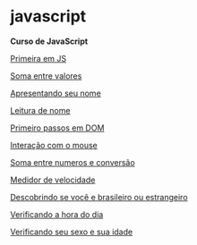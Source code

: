 # javascript

 <strong>Curso de JavaScript</strong>

<a href="https://paulopson.github.io/javascript/exercicios/aula004" target="blank"> Primeira em JS </a>

<a href="https://paulopson.github.io/javascript/exercicios/aula005/index cop.html" target="blank"> Soma entre valores </a>

<a href="https://paulopson.github.io/javascript/exercicios/aula005/index.html" target="blank"> Apresentando seu nome </a>

<a href="https://paulopson.github.io/javascript/exercicios/aula005/index3.html" target="blank"> Leitura de nome </a>

<a href="https://paulopson.github.io/javascript/exercicios/aula009" target="blank"> Primeiro passos em DOM </a>

<a href="https://paulopson.github.io/javascript/exercicios/aula010/ex01.html" target="blank"> Interação com o mouse </a>

<a href="https://paulopson.github.io/javascript/exercicios/aula010/ex02.html" target="blank"> Soma entre numeros e conversão </a>

<a href="https://paulopson.github.io/javascript/exercicios/aula011/ex010.html" target="blank"> Medidor de velocidade </a>

<a href="https://paulopson.github.io/javascript/exercicios/aula011/ex011.html" target="blank"> Descobrindo se você e brasileiro ou estrangeiro </a>

<a href="https://paulopson.github.io/javascript/exercicios/aula012/aula012ex/ex01" target="blank"> Verificando a hora do dia </a>

<a href="https://paulopson.github.io/javascript/exercicios/aula012/aula012ex/exe02" target="blank"> Verificando seu sexo e sua idade </a>
